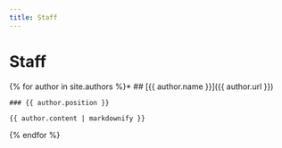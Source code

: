 ```yaml
---
title: Staff
---
```

# Staff

{% for author in site.authors %}* ## [{{ author.name }}]({{ author.url }})
    
    ### {{ author.position }}
    
    {{ author.content | markdownify }}
    
{% endfor %}

